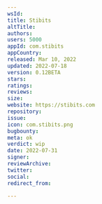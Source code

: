 ```yaml
---
wsId: 
title: Stibits
altTitle: 
authors: 
users: 5000
appId: com.stibits
appCountry: 
released: Mar 10, 2022
updated: 2022-07-18
version: 0.12BETA
stars: 
ratings: 
reviews: 
size: 
website: https://stibits.com
repository: 
issue: 
icon: com.stibits.png
bugbounty: 
meta: ok
verdict: wip
date: 2022-07-31
signer: 
reviewArchive: 
twitter: 
social: 
redirect_from: 

---
```


